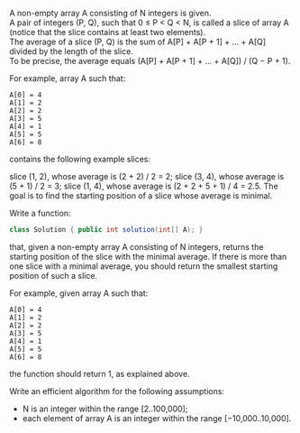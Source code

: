 A non-empty array A consisting of N integers is given.   
A pair of integers (P, Q), such that 0 ≤ P < Q < N, is called a slice of array A (notice that the slice contains at least two elements).  
The average of a slice (P, Q) is the sum of A[P] + A[P + 1] + ... + A[Q] divided by the length of the slice.  
To be precise, the average equals (A[P] + A[P + 1] + ... + A[Q]) / (Q − P + 1).

For example, array A such that:

    A[0] = 4
    A[1] = 2
    A[2] = 2
    A[3] = 5
    A[4] = 1
    A[5] = 5
    A[6] = 8
contains the following example slices:

slice (1, 2), whose average is (2 + 2) / 2 = 2;
slice (3, 4), whose average is (5 + 1) / 2 = 3;
slice (1, 4), whose average is (2 + 2 + 5 + 1) / 4 = 2.5.
The goal is to find the starting position of a slice whose average is minimal.

Write a function:

```java
class Solution { public int solution(int[] A); }
```

that, given a non-empty array A consisting of N integers, returns the starting position of the slice with the minimal average. If there is more than one slice with a minimal average, you should return the smallest starting position of such a slice.

For example, given array A such that:

    A[0] = 4
    A[1] = 2
    A[2] = 2
    A[3] = 5
    A[4] = 1
    A[5] = 5
    A[6] = 8
the function should return 1, as explained above.

Write an efficient algorithm for the following assumptions:

- N is an integer within the range [2..100,000];
- each element of array A is an integer within the range [−10,000..10,000].